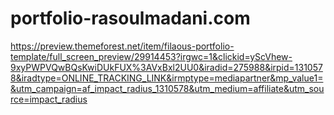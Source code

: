 # portfolio-rasoulmadani.com
 
https://preview.themeforest.net/item/filaous-portfolio-template/full_screen_preview/29914453?irgwc=1&clickid=yScVhew-9xyPWPVQwBQsKwiDUkFUX%3AVxBxl2UU0&iradid=275988&irpid=1310578&iradtype=ONLINE_TRACKING_LINK&irmptype=mediapartner&mp_value1=&utm_campaign=af_impact_radius_1310578&utm_medium=affiliate&utm_source=impact_radius